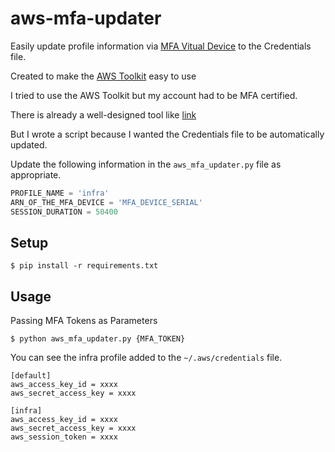 # aws-mfa-updater
Easily update profile information via [MFA Vitual Device](https://docs.aws.amazon.com/ko_kr/IAM/latest/UserGuide/id_credentials_mfa_enable.html) to the Credentials file. 

Created to make the [AWS Toolkit](https://aws.amazon.com/ko/about-aws/whats-new/2018/11/introducing-aws-toolkit-for-pycharm/) easy to use

I tried to use the AWS Toolkit but my account had to be MFA certified.

There is already a well-designed tool like [link](https://gist.github.com/tokyowizard/f911c794a3e5ad260b54aeac430859f0)

But I wrote a script because I wanted the Credentials file to be automatically updated.

Update the following information in the `aws_mfa_updater.py` file as appropriate.
```python
PROFILE_NAME = 'infra'
ARN_OF_THE_MFA_DEVICE = 'MFA_DEVICE_SERIAL'
SESSION_DURATION = 50400
```

## Setup
```shell script
$ pip install -r requirements.txt
```

## Usage
Passing MFA Tokens as Parameters
```shell script
$ python aws_mfa_updater.py {MFA_TOKEN}
```
You can see the infra profile added to the `~/.aws/credentials` file.
```
[default]
aws_access_key_id = xxxx
aws_secret_access_key = xxxx

[infra]
aws_access_key_id = xxxx
aws_secret_access_key = xxxx
aws_session_token = xxxx
```